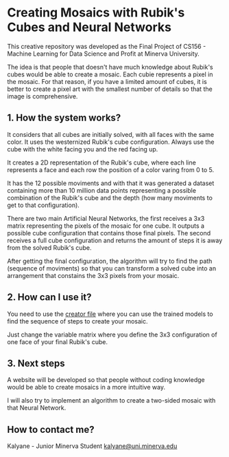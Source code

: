 # Creating Mosaics with Rubik's Cubes and Neural Networks

This creative repository was developed as the Final Project of CS156 - Machine Learning for Data Science and Profit at Minerva University.

The idea is that people that doesn't have much knowledge about Rubik's cubes would be able to create a mosaic. Each cubie represents a pixel in the mosaic. For that reason, if you have a limited amount of cubes, it is better to create a pixel art with the smallest number of details so that the image is comprehensive.

## 1. How the system works?

It considers that all cubes are initially solved, with all faces with the same color. It uses the westernized Rubik's cube configuration. Always use the cube with the white facing you and the red facing up.

It creates a 2D representation of the Rubik's cube, where each line represents a face and each row the position of a color varing from 0 to 5.

It has the 12 possible moviments and with that it was generated a dataset containing more than 10 million data points representing a possible combination of the Rubik's cube and the depth (how many moviments to get to that configuration).

There are two main Artificial Neural Networks, the first receives a 3x3 matrix representing the pixels of the mosaic for one cube. It outputs a possible cube configuration that contains those final pixels. The second receives a full cube configuration and returns the amount of steps it is away from the solved Rubik's cube.

After getting the final configuration, the algorithm will try to find the path (sequence of moviments) so that you can transform a solved cube into an arrangement that constains the 3x3 pixels from your mosaic.

## 2. How can I use it?

You need to use the [creator file](creating_mosaic.ipynb) where you can use the trained models to find the sequence of steps to create your mosaic.

Just change the variable matrix where you define the 3x3 configuration of one face of your final Rubik's cube.

## 3. Next steps

A website will be developed so that people without coding knowledge would be able to create mosaics in a more intuitive way.

I will also try to implement an algorithm to create a two-sided mosaic with that Neural Network.

## How to contact me?

Kalyane - Junior Minerva Student 
<kalyane@uni.minerva.edu>